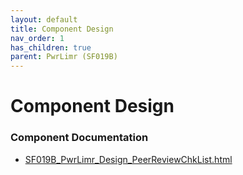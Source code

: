 ```yaml
---
layout: default
title: Component Design
nav_order: 1
has_children: true
parent: PwrLimr (SF019B)
---
```

# Component Design
### Component Documentation

- [SF019B_PwrLimr_Design_PeerReviewChkList.html](Doc/SF019B_PwrLimr_Design_PeerReviewChkList.html)

